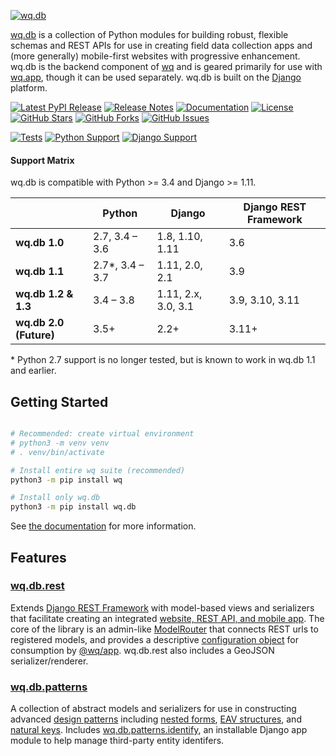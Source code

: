 [![wq.db](https://raw.github.com/wq/wq/master/images/256/wq.db.png)](https://wq.io/wq.db)

[wq.db](https://wq.io/wq.db) is a collection of Python modules for building robust, flexible schemas and REST APIs for use in creating field data collection apps and (more generally) mobile-first websites with progressive enhancement.  wq.db is the backend component of [wq] and is geared primarily for use with [wq.app], though it can be used separately.  wq.db is built on the [Django] platform.


[![Latest PyPI Release](https://img.shields.io/pypi/v/wq.db.svg)](https://pypi.org/project/wq.db)
[![Release Notes](https://img.shields.io/github/release/wq/wq.db.svg)](https://github.com/wq/wq.db/releases)
[![Documentation](https://img.shields.io/badge/Docs-1.2-blue.svg)](https://wq.io/wq.db)
[![License](https://img.shields.io/pypi/l/wq.db.svg)](https://wq.io/license)
[![GitHub Stars](https://img.shields.io/github/stars/wq/wq.db.svg)](https://github.com/wq/wq.db/stargazers)
[![GitHub Forks](https://img.shields.io/github/forks/wq/wq.db.svg)](https://github.com/wq/wq.db/network)
[![GitHub Issues](https://img.shields.io/github/issues/wq/wq.db.svg)](https://github.com/wq/wq.db/issues)

[![Tests](https://github.com/wq/wq.db/actions/workflows/test.yml/badge.svg)](https://github.com/wq/wq.db/actions/workflows/test.yml)
[![Python Support](https://img.shields.io/pypi/pyversions/wq.db.svg)](https://pypi.org/project/wq.db)
[![Django Support](https://img.shields.io/pypi/djversions/wq.db.svg)](https://pypi.org/project/wq.db)

#### Support Matrix

wq.db is compatible with Python >= 3.4 and Django >= 1.11.

&nbsp;      | Python | Django | Django REST Framework
------------|--------|--------|-----------------------
**wq.db 1.0** | 2.7, 3.4 &ndash; 3.6 | 1.8, 1.10, 1.11 | 3.6
**wq.db 1.1** | 2.7*, 3.4 &ndash; 3.7 | 1.11, 2.0, 2.1 | 3.9
**wq.db 1.2 & 1.3** | 3.4 &ndash; 3.8 | 1.11, 2.x, 3.0, 3.1 | 3.9, 3.10, 3.11
**wq.db 2.0 (Future)** | 3.5+ | 2.2+ | 3.11+

&#42; Python 2.7 support is no longer tested, but is known to work in wq.db 1.1 and earlier.

## Getting Started

```bash

# Recommended: create virtual environment
# python3 -m venv venv
# . venv/bin/activate

# Install entire wq suite (recommended)
python3 -m pip install wq

# Install only wq.db
python3 -m pip install wq.db
```

See [the documentation] for more information.

## Features

### [wq.db.rest][rest]
Extends [Django REST Framework] with model-based views and serializers that facilitate creating an integrated [website, REST API, and mobile app][url-structure].  The core of the library is an admin-like [ModelRouter] that connects REST urls to registered models, and provides a descriptive [configuration object] for consumption by [@wq/app].  wq.db.rest also includes a GeoJSON serializer/renderer.

### [wq.db.patterns][patterns]
A collection of abstract models and serializers for use in constructing advanced [design patterns][patterns] including [nested forms], [EAV structures][EAV], and [natural keys].  Includes [wq.db.patterns.identify][identify], an installable Django app module to help manage third-party entity identifers.

[wq]: https://wq.io
[wq.app]: https://wq.io/wq.app
[Django]: https://www.djangoproject.com/
[the documentation]: https://wq.io/docs/

[rest]: https://wq.io/docs/about-rest
[Django REST Framework]: http://django-rest-framework.org
[url-structure]: https://wq.io/docs/url-structure
[ModelRouter]: https://wq.io/docs/router
[configuration object]: https://wq.io/docs/config
[@wq/app]: https://wq.io/docs/app-js

[patterns]: https://wq.io/docs/about-patterns
[nested forms]: https://wq.io/docs/nested-forms
[EAV]: https://wq.io/docs/eav-vs-relational
[natural keys]: https://github.com/wq/django-natural-keys
[identify]: https://wq.io/docs/identify
